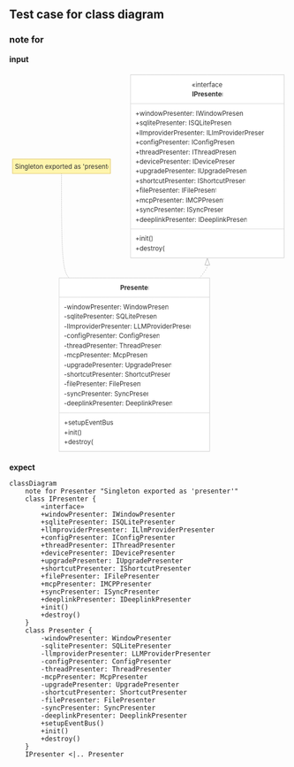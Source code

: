 ## Test case for class diagram

### note for

**input**

<svg aria-roledescription="class" role="graphics-document document" viewBox="0.00000762939453125 0 693.949951171875 954" style="max-width: 693.949951171875px;" class="classDiagram" xmlns:xlink="http://www.w3.org/1999/xlink" xmlns="http://www.w3.org/2000/svg" width="100%" id="mermaid-ew9n0i5kxns"><style>#mermaid-ew9n0i5kxns{font-family:ui-sans-serif,-apple-system,system-ui,Segoe UI,Helvetica;font-size:16px;fill:#333;}@keyframes edge-animation-frame{from{stroke-dashoffset:0;}}@keyframes dash{to{stroke-dashoffset:0;}}#mermaid-ew9n0i5kxns .edge-animation-slow{stroke-dasharray:9,5!important;stroke-dashoffset:900;animation:dash 50s linear infinite;stroke-linecap:round;}#mermaid-ew9n0i5kxns .edge-animation-fast{stroke-dasharray:9,5!important;stroke-dashoffset:900;animation:dash 20s linear infinite;stroke-linecap:round;}#mermaid-ew9n0i5kxns .error-icon{fill:#dddddd;}#mermaid-ew9n0i5kxns .error-text{fill:#222222;stroke:#222222;}#mermaid-ew9n0i5kxns .edge-thickness-normal{stroke-width:1px;}#mermaid-ew9n0i5kxns .edge-thickness-thick{stroke-width:3.5px;}#mermaid-ew9n0i5kxns .edge-pattern-solid{stroke-dasharray:0;}#mermaid-ew9n0i5kxns .edge-thickness-invisible{stroke-width:0;fill:none;}#mermaid-ew9n0i5kxns .edge-pattern-dashed{stroke-dasharray:3;}#mermaid-ew9n0i5kxns .edge-pattern-dotted{stroke-dasharray:2;}#mermaid-ew9n0i5kxns .marker{fill:#999;stroke:#999;}#mermaid-ew9n0i5kxns .marker.cross{stroke:#999;}#mermaid-ew9n0i5kxns svg{font-family:ui-sans-serif,-apple-system,system-ui,Segoe UI,Helvetica;font-size:16px;}#mermaid-ew9n0i5kxns p{margin:0;}#mermaid-ew9n0i5kxns g.classGroup text{fill:#dddddd;stroke:none;font-family:ui-sans-serif,-apple-system,system-ui,Segoe UI,Helvetica;font-size:10px;}#mermaid-ew9n0i5kxns g.classGroup text .title{font-weight:bolder;}#mermaid-ew9n0i5kxns .nodeLabel,#mermaid-ew9n0i5kxns .edgeLabel{color:#333333;}#mermaid-ew9n0i5kxns .edgeLabel .label rect{fill:#ffffff;}#mermaid-ew9n0i5kxns .label text{fill:#333333;}#mermaid-ew9n0i5kxns .labelBkg{background:#ffffff;}#mermaid-ew9n0i5kxns .edgeLabel .label span{background:#ffffff;}#mermaid-ew9n0i5kxns .classTitle{font-weight:bolder;}#mermaid-ew9n0i5kxns .node rect,#mermaid-ew9n0i5kxns .node circle,#mermaid-ew9n0i5kxns .node ellipse,#mermaid-ew9n0i5kxns .node polygon,#mermaid-ew9n0i5kxns .node path{fill:#ffffff;stroke:#dddddd;stroke-width:1px;}#mermaid-ew9n0i5kxns .divider{stroke:#dddddd;stroke-width:1;}#mermaid-ew9n0i5kxns g.clickable{cursor:pointer;}#mermaid-ew9n0i5kxns g.classGroup rect{fill:#ffffff;stroke:#dddddd;}#mermaid-ew9n0i5kxns g.classGroup line{stroke:#dddddd;stroke-width:1;}#mermaid-ew9n0i5kxns .classLabel .box{stroke:none;stroke-width:0;fill:#ffffff;opacity:0.5;}#mermaid-ew9n0i5kxns .classLabel .label{fill:#dddddd;font-size:10px;}#mermaid-ew9n0i5kxns .relation{stroke:#999;stroke-width:1;fill:none;}#mermaid-ew9n0i5kxns .dashed-line{stroke-dasharray:3;}#mermaid-ew9n0i5kxns .dotted-line{stroke-dasharray:1 2;}#mermaid-ew9n0i5kxns #compositionStart,#mermaid-ew9n0i5kxns .composition{fill:#999!important;stroke:#999!important;stroke-width:1;}#mermaid-ew9n0i5kxns #compositionEnd,#mermaid-ew9n0i5kxns .composition{fill:#999!important;stroke:#999!important;stroke-width:1;}#mermaid-ew9n0i5kxns #dependencyStart,#mermaid-ew9n0i5kxns .dependency{fill:#999!important;stroke:#999!important;stroke-width:1;}#mermaid-ew9n0i5kxns #dependencyStart,#mermaid-ew9n0i5kxns .dependency{fill:#999!important;stroke:#999!important;stroke-width:1;}#mermaid-ew9n0i5kxns #extensionStart,#mermaid-ew9n0i5kxns .extension{fill:transparent!important;stroke:#999!important;stroke-width:1;}#mermaid-ew9n0i5kxns #extensionEnd,#mermaid-ew9n0i5kxns .extension{fill:transparent!important;stroke:#999!important;stroke-width:1;}#mermaid-ew9n0i5kxns #aggregationStart,#mermaid-ew9n0i5kxns .aggregation{fill:transparent!important;stroke:#999!important;stroke-width:1;}#mermaid-ew9n0i5kxns #aggregationEnd,#mermaid-ew9n0i5kxns .aggregation{fill:transparent!important;stroke:#999!important;stroke-width:1;}#mermaid-ew9n0i5kxns #lollipopStart,#mermaid-ew9n0i5kxns .lollipop{fill:#ffffff!important;stroke:#999!important;stroke-width:1;}#mermaid-ew9n0i5kxns #lollipopEnd,#mermaid-ew9n0i5kxns .lollipop{fill:#ffffff!important;stroke:#999!important;stroke-width:1;}#mermaid-ew9n0i5kxns .edgeTerminals{font-size:11px;line-height:initial;}#mermaid-ew9n0i5kxns .classTitleText{text-anchor:middle;font-size:18px;fill:#333;}#mermaid-ew9n0i5kxns :root{--mermaid-font-family:"trebuchet ms",verdana,arial,sans-serif;}</style><g><defs><marker orient="auto" markerHeight="240" markerWidth="190" refY="7" refX="18" class="marker aggregation class" id="mermaid-ew9n0i5kxns_class-aggregationStart"><path d="M 18,7 L9,13 L1,7 L9,1 Z"></path></marker></defs><defs><marker orient="auto" markerHeight="28" markerWidth="20" refY="7" refX="1" class="marker aggregation class" id="mermaid-ew9n0i5kxns_class-aggregationEnd"><path d="M 18,7 L9,13 L1,7 L9,1 Z"></path></marker></defs><defs><marker orient="auto" markerHeight="240" markerWidth="190" refY="7" refX="18" class="marker extension class" id="mermaid-ew9n0i5kxns_class-extensionStart"><path d="M 1,7 L18,13 V 1 Z"></path></marker></defs><defs><marker orient="auto" markerHeight="28" markerWidth="20" refY="7" refX="1" class="marker extension class" id="mermaid-ew9n0i5kxns_class-extensionEnd"><path d="M 1,1 V 13 L18,7 Z"></path></marker></defs><defs><marker orient="auto" markerHeight="240" markerWidth="190" refY="7" refX="18" class="marker composition class" id="mermaid-ew9n0i5kxns_class-compositionStart"><path d="M 18,7 L9,13 L1,7 L9,1 Z"></path></marker></defs><defs><marker orient="auto" markerHeight="28" markerWidth="20" refY="7" refX="1" class="marker composition class" id="mermaid-ew9n0i5kxns_class-compositionEnd"><path d="M 18,7 L9,13 L1,7 L9,1 Z"></path></marker></defs><defs><marker orient="auto" markerHeight="240" markerWidth="190" refY="7" refX="6" class="marker dependency class" id="mermaid-ew9n0i5kxns_class-dependencyStart"><path d="M 5,7 L9,13 L1,7 L9,1 Z"></path></marker></defs><defs><marker orient="auto" markerHeight="28" markerWidth="20" refY="7" refX="13" class="marker dependency class" id="mermaid-ew9n0i5kxns_class-dependencyEnd"><path d="M 18,7 L9,13 L14,7 L9,1 Z"></path></marker></defs><defs><marker orient="auto" markerHeight="240" markerWidth="190" refY="7" refX="13" class="marker lollipop class" id="mermaid-ew9n0i5kxns_class-lollipopStart"><circle r="6" cy="7" cx="7" fill="transparent" stroke="black"></circle></marker></defs><defs><marker orient="auto" markerHeight="240" markerWidth="190" refY="7" refX="1" class="marker lollipop class" id="mermaid-ew9n0i5kxns_class-lollipopEnd"><circle r="6" cy="7" cx="7" fill="transparent" stroke="black"></circle></marker></defs><g class="root"><g class="clusters"></g><g class="edgePaths"><path style="fill: none;" class="edge-thickness-normal edge-pattern-dotted relation" id="edgeNote1" d="M130.275,254L130.275,293.167C130.275,332.333,130.275,410.667,133.421,454C136.568,497.333,142.861,505.667,146.007,509.833L149.153,514"></path><path marker-start="url(#mermaid-ew9n0i5kxns_class-extensionStart)" style=";" class="edge-thickness-normal edge-pattern-dashed relation" id="id_IPresenter_Presenter_1" d="M494.25,482L494.25,483.167C494.25,484.333,494.25,486.667,491.104,492C487.957,497.333,481.664,505.667,478.518,509.833L475.372,514"></path></g><g class="edgeLabels"><g class="edgeLabel"><g transform="translate(0, 0)" class="label"><foreignObject height="0" width="0"><div class="labelBkg" xmlns="http://www.w3.org/1999/xhtml" style="display: table-cell; white-space: nowrap; line-height: 1.5; max-width: 200px; text-align: center;"><span class="edgeLabel" style=";"></span></div></foreignObject></g></g><g class="edgeLabel"><g transform="translate(0, -12)" class="label"><foreignObject height="24" width="0"><div class="labelBkg" xmlns="http://www.w3.org/1999/xhtml" style="display: table-cell; white-space: nowrap; line-height: 1.5; max-width: 200px; text-align: center;"><span class="edgeLabel" style=";display: inline-block"></span></div></foreignObject></g></g></g><g class="nodes"><g transform="translate(494.25, 236)" id="classId-IPresenter-0" class="node default"><g class="basic label-container"><path style="" fill="#ffffff" stroke-width="0" stroke="none" d="M-191.6999969482422 -228 L191.6999969482422 -228 L191.6999969482422 228 L-191.6999969482422 228"></path><path style="" fill="none" stroke-width="1.3" stroke="#dddddd" d="M-191.6999969482422 -228 C-86.35282351097382 -228, 18.994349926294547 -228, 191.6999969482422 -228 M-191.6999969482422 -228 C-85.19284968305182 -228, 21.31429758213855 -228, 191.6999969482422 -228 M191.6999969482422 -228 C191.6999969482422 -95.97283811017905, 191.6999969482422 36.05432377964189, 191.6999969482422 228 M191.6999969482422 -228 C191.6999969482422 -71.09775777653559, 191.6999969482422 85.80448444692883, 191.6999969482422 228 M191.6999969482422 228 C91.49099761101115 228, -8.718001726219882 228, -191.6999969482422 228 M191.6999969482422 228 C71.70161587080051 228, -48.29676520664117 228, -191.6999969482422 228 M-191.6999969482422 228 C-191.6999969482422 79.53068909661025, -191.6999969482422 -68.93862180677951, -191.6999969482422 -228 M-191.6999969482422 228 C-191.6999969482422 122.06880460089432, -191.6999969482422 16.13760920178865, -191.6999969482422 -228"></path></g><g transform="translate(-38.6875, -204)" class="annotation-group text"><g transform="translate(0,-12)" style="" class="label"><foreignObject height="24" width="77.375"><div style="display: table-cell; white-space: nowrap; line-height: 1.5; max-width: 132px; text-align: center;" xmlns="http://www.w3.org/1999/xhtml"><span style="" class="nodeLabel markdown-node-label"><p>«interface»</p></span></div></foreignObject></g></g><g transform="translate(-38.212501525878906, -180)" class="label-group text"><g transform="translate(0,-12)" style="font-weight: bolder" class="label"><foreignObject height="24" width="76.42500305175781"><div style="display: table-cell; white-space: nowrap; line-height: 1.5; max-width: 125px; text-align: center;" xmlns="http://www.w3.org/1999/xhtml"><span style="" class="nodeLabel markdown-node-label"><p>IPresenter</p></span></div></foreignObject></g></g><g transform="translate(-179.6999969482422, -132)" class="members-group text"><g transform="translate(0,-12)" style="" class="label"><foreignObject height="24" width="269.0500183105469"><div style="display: table-cell; white-space: nowrap; line-height: 1.5; max-width: 337px; text-align: center;" xmlns="http://www.w3.org/1999/xhtml"><span style="" class="nodeLabel markdown-node-label"><p>+windowPresenter: IWindowPresenter</p></span></div></foreignObject></g><g transform="translate(0,12)" style="" class="label"><foreignObject height="24" width="239.47500610351562"><div style="display: table-cell; white-space: nowrap; line-height: 1.5; max-width: 309px; text-align: center;" xmlns="http://www.w3.org/1999/xhtml"><span style="" class="nodeLabel markdown-node-label"><p>+sqlitePresenter: ISQLitePresenter</p></span></div></foreignObject></g><g transform="translate(0,36)" style="" class="label"><foreignObject height="24" width="320.7124938964844"><div style="display: table-cell; white-space: nowrap; line-height: 1.5; max-width: 389px; text-align: center;" xmlns="http://www.w3.org/1999/xhtml"><span style="" class="nodeLabel markdown-node-label"><p>+llmproviderPresenter: ILlmProviderPresenter</p></span></div></foreignObject></g><g transform="translate(0,60)" style="" class="label"><foreignObject height="24" width="246.7375030517578"><div style="display: table-cell; white-space: nowrap; line-height: 1.5; max-width: 314px; text-align: center;" xmlns="http://www.w3.org/1999/xhtml"><span style="" class="nodeLabel markdown-node-label"><p>+configPresenter: IConfigPresenter</p></span></div></foreignObject></g><g transform="translate(0,84)" style="" class="label"><foreignObject height="24" width="250.8625030517578"><div style="display: table-cell; white-space: nowrap; line-height: 1.5; max-width: 317px; text-align: center;" xmlns="http://www.w3.org/1999/xhtml"><span style="" class="nodeLabel markdown-node-label"><p>+threadPresenter: IThreadPresenter</p></span></div></foreignObject></g><g transform="translate(0,108)" style="" class="label"><foreignObject height="24" width="247.9375"><div style="display: table-cell; white-space: nowrap; line-height: 1.5; max-width: 317px; text-align: center;" xmlns="http://www.w3.org/1999/xhtml"><span style="" class="nodeLabel markdown-node-label"><p>+devicePresenter: IDevicePresenter</p></span></div></foreignObject></g><g transform="translate(0,132)" style="" class="label"><foreignObject height="24" width="276.6499938964844"><div style="display: table-cell; white-space: nowrap; line-height: 1.5; max-width: 343px; text-align: center;" xmlns="http://www.w3.org/1999/xhtml"><span style="" class="nodeLabel markdown-node-label"><p>+upgradePresenter: IUpgradePresenter</p></span></div></foreignObject></g><g transform="translate(0,156)" style="" class="label"><foreignObject height="24" width="273.8125"><div style="display: table-cell; white-space: nowrap; line-height: 1.5; max-width: 344px; text-align: center;" xmlns="http://www.w3.org/1999/xhtml"><span style="" class="nodeLabel markdown-node-label"><p>+shortcutPresenter: IShortcutPresenter</p></span></div></foreignObject></g><g transform="translate(0,180)" style="" class="label"><foreignObject height="24" width="201.02500915527344"><div style="display: table-cell; white-space: nowrap; line-height: 1.5; max-width: 269px; text-align: center;" xmlns="http://www.w3.org/1999/xhtml"><span style="" class="nodeLabel markdown-node-label"><p>+filePresenter: IFilePresenter</p></span></div></foreignObject></g><g transform="translate(0,204)" style="" class="label"><foreignObject height="24" width="219.77500915527344"><div style="display: table-cell; white-space: nowrap; line-height: 1.5; max-width: 287px; text-align: center;" xmlns="http://www.w3.org/1999/xhtml"><span style="" class="nodeLabel markdown-node-label"><p>+mcpPresenter: IMCPPresenter</p></span></div></foreignObject></g><g transform="translate(0,228)" style="" class="label"><foreignObject height="24" width="219.16250610351562"><div style="display: table-cell; white-space: nowrap; line-height: 1.5; max-width: 290px; text-align: center;" xmlns="http://www.w3.org/1999/xhtml"><span style="" class="nodeLabel markdown-node-label"><p>+syncPresenter: ISyncPresenter</p></span></div></foreignObject></g><g transform="translate(0,252)" style="" class="label"><foreignObject height="24" width="278.3999938964844"><div style="display: table-cell; white-space: nowrap; line-height: 1.5; max-width: 347px; text-align: center;" xmlns="http://www.w3.org/1999/xhtml"><span style="" class="nodeLabel markdown-node-label"><p>+deeplinkPresenter: IDeeplinkPresenter</p></span></div></foreignObject></g></g><g transform="translate(-179.6999969482422, 180)" class="methods-group text"><g transform="translate(0,-12)" style="" class="label"><foreignObject height="24" width="42.837501525878906"><div style="display: table-cell; white-space: nowrap; line-height: 1.5; max-width: 98px; text-align: center;" xmlns="http://www.w3.org/1999/xhtml"><span style="" class="nodeLabel markdown-node-label"><p>+init()</p></span></div></foreignObject></g><g transform="translate(0,12)" style="" class="label"><foreignObject height="24" width="73.2874984741211"><div style="display: table-cell; white-space: nowrap; line-height: 1.5; max-width: 130px; text-align: center;" xmlns="http://www.w3.org/1999/xhtml"><span style="" class="nodeLabel markdown-node-label"><p>+destroy()</p></span></div></foreignObject></g></g><g style="" class="divider"><path style="" fill="none" stroke-width="1.3" stroke="#dddddd" d="M-191.6999969482422 -156 C-84.69329846870306 -156, 22.313400010836062 -156, 191.6999969482422 -156 M-191.6999969482422 -156 C-70.07838141281698 -156, 51.543234122608226 -156, 191.6999969482422 -156"></path></g><g style="" class="divider"><path style="" fill="none" stroke-width="1.3" stroke="#dddddd" d="M-191.6999969482422 156 C-69.29044908697608 156, 53.11909877429002 156, 191.6999969482422 156 M-191.6999969482422 156 C-83.96938722144662 156, 23.76122250534894 156, 191.6999969482422 156"></path></g></g><g transform="translate(312.26250076293945, 730)" id="classId-Presenter-1" class="node default"><g class="basic label-container"><path style="" fill="#ffffff" stroke-width="0" stroke="none" d="M-187.91561889648438 -216 L187.91561889648438 -216 L187.91561889648438 216 L-187.91561889648438 216"></path><path style="" fill="none" stroke-width="1.3" stroke="#dddddd" d="M-187.91561889648438 -216 C-84.60506942554032 -216, 18.705480045403732 -216, 187.91561889648438 -216 M-187.91561889648438 -216 C-95.73220011577392 -216, -3.5487813350634667 -216, 187.91561889648438 -216 M187.91561889648438 -216 C187.91561889648438 -59.46462304858434, 187.91561889648438 97.07075390283131, 187.91561889648438 216 M187.91561889648438 -216 C187.91561889648438 -128.9660785316147, 187.91561889648438 -41.932157063229425, 187.91561889648438 216 M187.91561889648438 216 C45.14948328733854 216, -97.6166523218073 216, -187.91561889648438 216 M187.91561889648438 216 C48.25550126254211 216, -91.40461637140015 216, -187.91561889648438 216 M-187.91561889648438 216 C-187.91561889648438 84.52670594318826, -187.91561889648438 -46.94658811362348, -187.91561889648438 -216 M-187.91561889648438 216 C-187.91561889648438 55.10779295580224, -187.91561889648438 -105.78441408839552, -187.91561889648438 -216"></path></g><g transform="translate(0, -192)" class="annotation-group text"></g><g transform="translate(-35.681251525878906, -192)" class="label-group text"><g transform="translate(0,-12)" style="font-weight: bolder" class="label"><foreignObject height="24" width="71.36250305175781"><div style="display: table-cell; white-space: nowrap; line-height: 1.5; max-width: 121px; text-align: center;" xmlns="http://www.w3.org/1999/xhtml"><span style="" class="nodeLabel markdown-node-label"><p>Presenter</p></span></div></foreignObject></g></g><g transform="translate(-175.91561889648438, -144)" class="members-group text"><g transform="translate(0,-12)" style="" class="label"><foreignObject height="24" width="260.25"><div style="display: table-cell; white-space: nowrap; line-height: 1.5; max-width: 330px; text-align: center;" xmlns="http://www.w3.org/1999/xhtml"><span style="" class="nodeLabel markdown-node-label"><p>-windowPresenter: WindowPresenter</p></span></div></foreignObject></g><g transform="translate(0,12)" style="" class="label"><foreignObject height="24" width="230.6750030517578"><div style="display: table-cell; white-space: nowrap; line-height: 1.5; max-width: 302px; text-align: center;" xmlns="http://www.w3.org/1999/xhtml"><span style="" class="nodeLabel markdown-node-label"><p>-sqlitePresenter: SQLitePresenter</p></span></div></foreignObject></g><g transform="translate(0,36)" style="" class="label"><foreignObject height="24" width="316.1499938964844"><div style="display: table-cell; white-space: nowrap; line-height: 1.5; max-width: 387px; text-align: center;" xmlns="http://www.w3.org/1999/xhtml"><span style="" class="nodeLabel markdown-node-label"><p>-llmproviderPresenter: LLMProviderPresenter</p></span></div></foreignObject></g><g transform="translate(0,60)" style="" class="label"><foreignObject height="24" width="237.9250030517578"><div style="display: table-cell; white-space: nowrap; line-height: 1.5; max-width: 307px; text-align: center;" xmlns="http://www.w3.org/1999/xhtml"><span style="" class="nodeLabel markdown-node-label"><p>-configPresenter: ConfigPresenter</p></span></div></foreignObject></g><g transform="translate(0,84)" style="" class="label"><foreignObject height="24" width="242.0625"><div style="display: table-cell; white-space: nowrap; line-height: 1.5; max-width: 311px; text-align: center;" xmlns="http://www.w3.org/1999/xhtml"><span style="" class="nodeLabel markdown-node-label"><p>-threadPresenter: ThreadPresenter</p></span></div></foreignObject></g><g transform="translate(0,108)" style="" class="label"><foreignObject height="24" width="208.90000915527344"><div style="display: table-cell; white-space: nowrap; line-height: 1.5; max-width: 278px; text-align: center;" xmlns="http://www.w3.org/1999/xhtml"><span style="" class="nodeLabel markdown-node-label"><p>-mcpPresenter: McpPresenter</p></span></div></foreignObject></g><g transform="translate(0,132)" style="" class="label"><foreignObject height="24" width="267.8500061035156"><div style="display: table-cell; white-space: nowrap; line-height: 1.5; max-width: 337px; text-align: center;" xmlns="http://www.w3.org/1999/xhtml"><span style="" class="nodeLabel markdown-node-label"><p>-upgradePresenter: UpgradePresenter</p></span></div></foreignObject></g><g transform="translate(0,156)" style="" class="label"><foreignObject height="24" width="265.01251220703125"><div style="display: table-cell; white-space: nowrap; line-height: 1.5; max-width: 338px; text-align: center;" xmlns="http://www.w3.org/1999/xhtml"><span style="" class="nodeLabel markdown-node-label"><p>-shortcutPresenter: ShortcutPresenter</p></span></div></foreignObject></g><g transform="translate(0,180)" style="" class="label"><foreignObject height="24" width="192.21250915527344"><div style="display: table-cell; white-space: nowrap; line-height: 1.5; max-width: 263px; text-align: center;" xmlns="http://www.w3.org/1999/xhtml"><span style="" class="nodeLabel markdown-node-label"><p>-filePresenter: FilePresenter</p></span></div></foreignObject></g><g transform="translate(0,204)" style="" class="label"><foreignObject height="24" width="210.3625030517578"><div style="display: table-cell; white-space: nowrap; line-height: 1.5; max-width: 284px; text-align: center;" xmlns="http://www.w3.org/1999/xhtml"><span style="" class="nodeLabel markdown-node-label"><p>-syncPresenter: SyncPresenter</p></span></div></foreignObject></g><g transform="translate(0,228)" style="" class="label"><foreignObject height="24" width="269.6000061035156"><div style="display: table-cell; white-space: nowrap; line-height: 1.5; max-width: 341px; text-align: center;" xmlns="http://www.w3.org/1999/xhtml"><span style="" class="nodeLabel markdown-node-label"><p>-deeplinkPresenter: DeeplinkPresenter</p></span></div></foreignObject></g></g><g transform="translate(-175.91561889648438, 144)" class="methods-group text"><g transform="translate(0,-12)" style="" class="label"><foreignObject height="24" width="123.26250457763672"><div style="display: table-cell; white-space: nowrap; line-height: 1.5; max-width: 186px; text-align: center;" xmlns="http://www.w3.org/1999/xhtml"><span style="" class="nodeLabel markdown-node-label"><p>+setupEventBus()</p></span></div></foreignObject></g><g transform="translate(0,12)" style="" class="label"><foreignObject height="24" width="42.837501525878906"><div style="display: table-cell; white-space: nowrap; line-height: 1.5; max-width: 98px; text-align: center;" xmlns="http://www.w3.org/1999/xhtml"><span style="" class="nodeLabel markdown-node-label"><p>+init()</p></span></div></foreignObject></g><g transform="translate(0,36)" style="" class="label"><foreignObject height="24" width="73.2874984741211"><div style="display: table-cell; white-space: nowrap; line-height: 1.5; max-width: 130px; text-align: center;" xmlns="http://www.w3.org/1999/xhtml"><span style="" class="nodeLabel markdown-node-label"><p>+destroy()</p></span></div></foreignObject></g></g><g style="" class="divider"><path style="" fill="none" stroke-width="1.3" stroke="#dddddd" d="M-187.91561889648438 -168 C-107.91367142248927 -168, -27.91172394849417 -168, 187.91561889648438 -168 M-187.91561889648438 -168 C-43.95703755513867 -168, 100.00154378620704 -168, 187.91561889648438 -168"></path></g><g style="" class="divider"><path style="" fill="none" stroke-width="1.3" stroke="#dddddd" d="M-187.91561889648438 120 C-46.521049184752314 120, 94.87352052697975 120, 187.91561889648438 120 M-187.91561889648438 120 C-54.60721614650521 120, 78.70118660347396 120, 187.91561889648438 120"></path></g></g><g transform="translate(130.2750015258789, 236)" id="note0" class="node undefined"><g class="basic label-container"><path style="fill:#fff5ad !important;stroke:#e6d280 !important" fill="#fff5ad" stroke-width="0" stroke="none" d="M-122.2750015258789 -18 L122.2750015258789 -18 L122.2750015258789 18 L-122.2750015258789 18"></path><path style="fill:#fff5ad !important;stroke:#e6d280 !important" fill="none" stroke-width="1.3" stroke="#e6d280" d="M-122.2750015258789 -18 C-50.19631137302606 -18, 21.88237877982678 -18, 122.2750015258789 -18 M-122.2750015258789 -18 C-30.161245851706923 -18, 61.95250982246506 -18, 122.2750015258789 -18 M122.2750015258789 -18 C122.2750015258789 -10.671810434989432, 122.2750015258789 -3.343620869978862, 122.2750015258789 18 M122.2750015258789 -18 C122.2750015258789 -7.379489823002533, 122.2750015258789 3.2410203539949336, 122.2750015258789 18 M122.2750015258789 18 C30.083395519053582 18, -62.10821048777174 18, -122.2750015258789 18 M122.2750015258789 18 C39.3589426631315 18, -43.557116199615905 18, -122.2750015258789 18 M-122.2750015258789 18 C-122.2750015258789 3.6014594916738787, -122.2750015258789 -10.797081016652243, -122.2750015258789 -18 M-122.2750015258789 18 C-122.2750015258789 7.74928820914527, -122.2750015258789 -2.50142358170946, -122.2750015258789 -18"></path></g><g transform="translate(-116.2750015258789, -12)" style="text-align:left !important;white-space:nowrap !important" class="label"><rect></rect><foreignObject height="24" width="232.5500030517578"><div xmlns="http://www.w3.org/1999/xhtml" style="text-align: center; white-space: break-spaces; display: table; line-height: 1.5; max-width: 200px; width: 200px;"><span class="nodeLabel" style="text-align:left !important;white-space:nowrap !important"><p>Singleton exported as 'presenter'</p></span></div></foreignObject></g></g></g></g></g></svg>

**expect**

```
classDiagram
    note for Presenter "Singleton exported as 'presenter'"
    class IPresenter {
        «interface»
        +windowPresenter: IWindowPresenter
        +sqlitePresenter: ISQLitePresenter
        +llmproviderPresenter: ILlmProviderPresenter
        +configPresenter: IConfigPresenter
        +threadPresenter: IThreadPresenter
        +devicePresenter: IDevicePresenter
        +upgradePresenter: IUpgradePresenter
        +shortcutPresenter: IShortcutPresenter
        +filePresenter: IFilePresenter
        +mcpPresenter: IMCPPresenter
        +syncPresenter: ISyncPresenter
        +deeplinkPresenter: IDeeplinkPresenter
        +init()
        +destroy()
    }
    class Presenter {
        -windowPresenter: WindowPresenter
        -sqlitePresenter: SQLitePresenter
        -llmproviderPresenter: LLMProviderPresenter
        -configPresenter: ConfigPresenter
        -threadPresenter: ThreadPresenter
        -mcpPresenter: McpPresenter
        -upgradePresenter: UpgradePresenter
        -shortcutPresenter: ShortcutPresenter
        -filePresenter: FilePresenter
        -syncPresenter: SyncPresenter
        -deeplinkPresenter: DeeplinkPresenter
        +setupEventBus()
        +init()
        +destroy()
    }
    IPresenter <|.. Presenter
```
